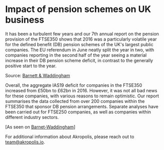 ﻿# Impact of pension schemes on UK business

It has been a turbulent few years and our 7th annual report on the pension provision of the FTSE350 shows that 2016 was a particularly volatile year for the defined benefit (DB) pension schemes of the UK&#39;s largest public companies. The EU referendum in June neatly split the year in two, with companies reporting in the second half of the year seeing a material increase in their DB pension scheme deficit, in contrast to the generally positive start to the year.

Source: [Barnett &amp; Waddingham](https://www.barnett-waddingham.co.uk/comment-insight/research/2017/08/17/ftse350-impact-pension-schemes-uk-business/)​

Overall, the aggregate IAS19 deficit for companies in the FTSE350 increased from £50bn to £62bn in 2016. However, it was not all bad news for these companies, with various reasons to remain optimistic. Our report summarises the data collected from over 200 companies within the FTSE350 that sponsor DB pension arrangements. Separate analyses have been carried out for FTSE250 companies, as well as companies within different industry sectors.

[As seen on [Barnet-Waddingham](https://www.barnett-waddingham.co.uk/comment-insight/research/2017/08/17/ftse350-impact-pension-schemes-uk-business/)]

For additional information about Akropolis, please reach out to [team@akropolis.io](mailto:team@akropolis.io).